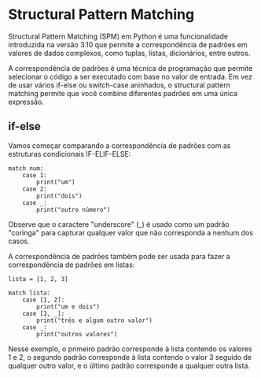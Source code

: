 # Structural Pattern Matching

Structural Pattern Matching (SPM) em Python é uma funcionalidade introduzida na versão 3.10 que permite a correspondência de padrões em valores de dados complexos, como tuplas, listas, dicionários, entre outros.

A correspondência de padrões é uma técnica de programação que permite selecionar o código a ser executado com base no valor de entrada. Em vez de usar vários if-else ou switch-case aninhados, o structural pattern matching permite que você combine diferentes padrões em uma única expressão.

## if-else

Vamos começar comparando a correspondência de padrões com as estruturas condicionais IF-ELIF-ELSE:

    match num:
        case 1:
            print("um")
        case 2:
            print("dois")
        case _:
            print("outro número")

Observe que o caractere "underscore" (_) é usado como um padrão "coringa" para capturar qualquer valor que não corresponda a nenhum dos casos.

A correspondência de padrões também pode ser usada para fazer a correspondência de padrões em listas:

    lista = [1, 2, 3]

    match lista:
        case [1, 2]:
            print("um e dois")
        case [3, _]:
            print("três e algum outro valor")
        case _:
            print("outros valores")

Nesse exemplo, o primeiro padrão corresponde à lista contendo os valores 1 e 2, o segundo padrão corresponde à lista contendo o valor 3 seguido de qualquer outro valor, e o último padrão corresponde a qualquer outra lista.

## 